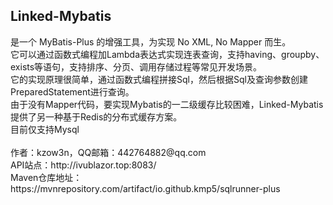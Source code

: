 <h2>Linked-Mybatis</h2> 
是一个 MyBatis-Plus 的增强工具，为实现 No XML, No Mapper 而生。</br>
它可以通过函数式编程加Lambda表达式实现连表查询，支持having、groupby、exists等语句，支持排序、分页、调用存储过程等常见开发场景。</br>
它的实现原理很简单，通过函数式编程拼接Sql，然后根据Sql及查询参数创建PreparedStatement进行查询。</br>
由于没有Mapper代码，要实现Mybatis的一二级缓存比较困难，Linked-Mybatis提供了另一种基于Redis的分布式缓存方案。</br>
目前仅支持Mysql</br></br>
作者：kzow3n，QQ邮箱：442764882@qq.com</br>
API站点：http://ivublazor.top:8083/</br>
Maven仓库地址：https://mvnrepository.com/artifact/io.github.kmp5/sqlrunner-plus</br>

